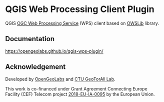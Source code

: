 # QGIS Web Processing Client Plugin

QGIS [OGC Web Processing Service](https://www.ogc.org/standards/wps)
(WPS) client based on [OWSLib](https://geopython.github.io/OWSLib/)
library.

## Documentation

https://opengeolabs.github.io/qgis-wps-plugin/

## Acknowledgement

Developed by
[OpenGeoLabs](https://opengeolabs.cz/en/home/) and
[CTU GeoForAll
Lab](https://geomatics.fsv.cvut.cz/research/geoforall/).

This work is co-financed under Grant Agreement Connecting Europe
Facility (CEF) Telecom project
[2018-EU-IA-0095](https://ec.europa.eu/inea/en/connecting-europe-facility/cef-telecom/2018-eu-ia-0095)
by the European Union.
